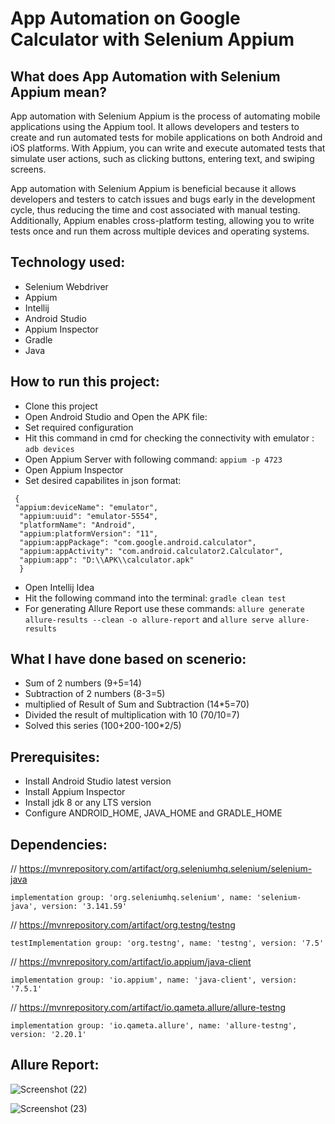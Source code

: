 # App Automation on Google Calculator with Selenium Appium

## What does App Automation with Selenium Appium mean?

App automation with Selenium Appium is the process of automating mobile applications using the Appium tool. It allows developers and testers to create and run automated tests for mobile applications on both Android and iOS platforms. With Appium, you can write and execute automated tests that simulate user actions, such as clicking buttons, entering text, and swiping screens.

App automation with Selenium Appium is beneficial because it allows developers and testers to catch issues and bugs early in the development cycle, thus reducing the time and cost associated with manual testing. Additionally, Appium enables cross-platform testing, allowing you to write tests once and run them across multiple devices and operating systems.

## Technology used:

- Selenium Webdriver
- Appium
- Intellij 
- Android Studio
- Appium Inspector
- Gradle
- Java

## How to run this project:

- Clone this project
- Open Android Studio and Open the APK file:
- Set required configuration 
- Hit this command in cmd for checking the connectivity with emulator : ``adb devices``
- Open Appium Server with following command: ```appium -p 4723```
- Open Appium Inspector
- Set desired capabilites in json format:
``` 
 {
 "appium:deviceName": "emulator",
  "appium:uuid": "emulator-5554",
  "platformName": "Android",
  "appium:platformVersion": "11",
  "appium:appPackage": "com.google.android.calculator",
  "appium:appActivity": "com.android.calculator2.Calculator",
  "appium:app": "D:\\APK\\calculator.apk"
  }
```
- Open Intellij Idea
- Hit the following command into the terminal: ```gradle clean test```
- For generating Allure Report use these commands: ```allure generate allure-results --clean -o allure-report``` and ```allure serve allure-results```


## What I have done based on scenerio:

- Sum of 2 numbers (9+5=14)
- Subtraction of 2 numbers (8-3=5)
- multiplied of Result of Sum and Subtraction (14*5=70)
- Divided the result of multiplication with 10 (70/10=7)
- Solved this series (100+200-100*2/5)

## Prerequisites:

- Install Android Studio latest version
- Install Appium Inspector
- Install jdk 8 or any LTS version
- Configure ANDROID_HOME, JAVA_HOME and GRADLE_HOME

## Dependencies: 

// https://mvnrepository.com/artifact/org.seleniumhq.selenium/selenium-java

    implementation group: 'org.seleniumhq.selenium', name: 'selenium-java', version: '3.141.59'
    
// https://mvnrepository.com/artifact/org.testng/testng

    testImplementation group: 'org.testng', name: 'testng', version: '7.5'
    
// https://mvnrepository.com/artifact/io.appium/java-client

    implementation group: 'io.appium', name: 'java-client', version: '7.5.1'
    
// https://mvnrepository.com/artifact/io.qameta.allure/allure-testng

    implementation group: 'io.qameta.allure', name: 'allure-testng', version: '2.20.1'

## Allure Report:

![Screenshot (22)](https://user-images.githubusercontent.com/123433625/221787737-86cb2a17-622d-47fb-a52d-46834502bb80.png)


![Screenshot (23)](https://user-images.githubusercontent.com/123433625/221787758-f6d483c4-359b-4372-88cd-8f0d8c591501.png)



